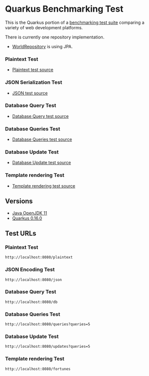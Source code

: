 # Quarkus Benchmarking Test

This is the Quarkus portion of a [benchmarking test suite](../) comparing a variety of web development platforms.

There is currently one repository implementation.
* [WorldRepository](src/main/java/io/quarkus/benchmark/repository/WorldRepository.java) is using JPA.

### Plaintext Test

* [Plaintext test source](src/main/java/io/quarkus/benchmark/resource/PlainTextResource.java)

### JSON Serialization Test

* [JSON test source](src/main/java/io/quarkus/benchmark/resource/JsonResource.java)

### Database Query Test

* [Database Query test source](src/main/java/io/quarkus/benchmark/resource/DbResource.java)

### Database Queries Test

* [Database Queries test source](src/main/java/io/quarkus/benchmark/resource/DbResource.java)

### Database Update Test

* [Database Update test source](src/main/java/io/quarkus/benchmark/resource/DbResource.java)

### Template rendering Test

* [Template rendering test source](src/main/java/io/quarkus/benchmark/resource/FortuneResource.java)

## Versions

* [Java OpenJDK 11](http://openjdk.java.net/)
* [Quarkus 0.16.0](https://quarkus.io)

## Test URLs

### Plaintext Test

    http://localhost:8080/plaintext

### JSON Encoding Test

    http://localhost:8080/json

### Database Query Test

    http://localhost:8080/db

### Database Queries Test

    http://localhost:8080/queries?queries=5

### Database Update Test

    http://localhost:8080/updates?queries=5

### Template rendering Test

    http://localhost:8080/fortunes
